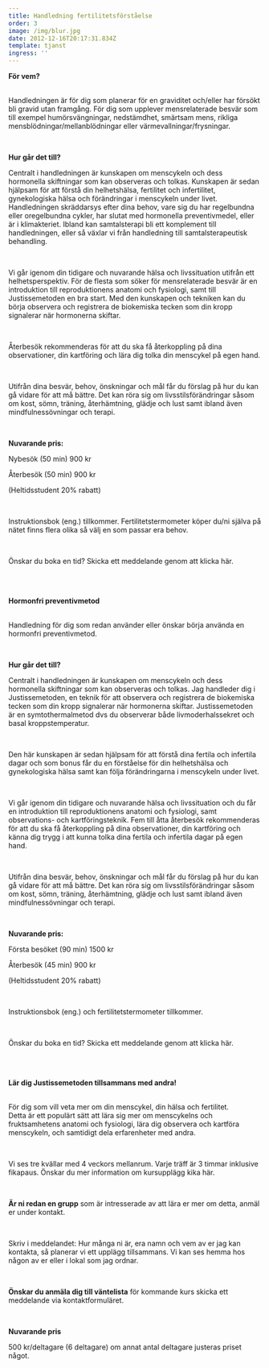 ```yaml
---
title: Handledning fertilitetsförståelse
order: 3
image: /img/blur.jpg
date: 2012-12-16T20:17:31.834Z
template: tjanst
ingress: ''
---
```

**För vem?**<br/>

<br/>Handledningen är för dig som planerar för en graviditet och/eller har försökt bli gravid utan framgång. För dig som upplever mensrelaterade besvär som till exempel humörsvängningar, nedstämdhet, smärtsam mens, rikliga mensblödningar/mellanblödningar eller värmevallningar/frysningar.<!--StartFragment-->

<br/>

<!--EndFragment-->

**Hur går det till?**<br/>

Centralt i handledningen är kunskapen om menscykeln och dess hormonella skiftningar som kan observeras och tolkas. Kunskapen är sedan hjälpsam för att förstå din helhetshälsa, fertilitet och infertilitet, gynekologiska hälsa och förändringar i menscykeln under livet. Handledningen skräddarsys efter dina behov, vare sig du har regelbundna eller oregelbundna cykler, har slutat med hormonella preventivmedel, eller är i klimakteriet. Ibland kan samtalsterapi bli ett komplement till handledningen, eller så växlar vi från handledning till samtalsterapeutisk behandling.<!--StartFragment-->

<br/>

<!--EndFragment-->

Vi går igenom din tidigare och nuvarande hälsa och livssituation utifrån ett helhetsperspektiv. För de flesta som söker för mensrelaterade besvär är en introduktion till reproduktionens anatomi och fysiologi, samt till Justissemetoden en bra start. Med den kunskapen och tekniken kan du börja observera och registrera de biokemiska tecken som din kropp signalerar när hormonerna skiftar.<!--StartFragment-->

<br/>

<!--EndFragment-->

Återbesök rekommenderas för att du ska få återkoppling på dina observationer, din kartföring och lära dig tolka din menscykel på egen hand.<!--StartFragment-->

<br/>

<!--EndFragment-->

Utifrån dina besvär, behov, önskningar och mål får du förslag på hur du kan gå vidare för att må bättre. Det kan röra sig om livsstilsförändringar såsom om kost, sömn, träning, återhämtning, glädje och lust samt ibland även mindfulnessövningar och terapi.<!--StartFragment-->

<br/>

<!--EndFragment-->

**Nuvarande pris:**

Nybesök (50 min) 900 kr

Återbesök (50 min) 900 kr

(Heltidsstudent 20% rabatt)<!--StartFragment-->

<br/>

<!--EndFragment-->

Instruktionsbok (eng.) tillkommer. Fertilitetstermometer köper du/ni själva på nätet finns flera olika så välj en som passar era behov.<!--StartFragment-->

<br/>

<!--EndFragment-->

Önskar du boka en tid? Skicka ett meddelande genom att klicka här.<!--StartFragment-->

<br/>

<!--EndFragment--><!--StartFragment-->

<br/>

<!--EndFragment-->

**Hormonfri preventivmetod**<br/>

<br/>Handledning för dig som redan använder eller önskar börja använda en hormonfri preventivmetod.<!--StartFragment-->

<br/>

<!--EndFragment-->

**Hur går det till?** <br/>

Centralt i handledningen är kunskapen om menscykeln och dess hormonella skiftningar som kan observeras och tolkas. Jag handleder dig i Justissemetoden, en teknik för att observera och registrera de biokemiska tecken som din kropp signalerar när hormonerna skiftar. Justissemetoden är en symtothermalmetod dvs du observerar både livmoderhalssekret och basal kroppstemperatur.<!--StartFragment-->

<br/>

<!--EndFragment-->

Den här kunskapen är sedan hjälpsam för att förstå dina fertila och infertila dagar och som bonus får du en förståelse för din helhetshälsa och gynekologiska hälsa samt kan följa förändringarna i menscykeln under livet.<!--StartFragment-->

<br/>

<!--EndFragment-->

Vi går igenom din tidigare och nuvarande hälsa och livssituation och du får en introduktion till reproduktionens anatomi och fysiologi, samt observations- och kartföringsteknik. Fem till åtta återbesök rekommenderas för att du ska få återkoppling på dina observationer, din kartföring och känna dig trygg i att kunna tolka dina fertila och infertila dagar på egen hand.<!--StartFragment-->

<br/>

<!--EndFragment-->

Utifrån dina besvär, behov, önskningar och mål får du förslag på hur du kan gå vidare för att må bättre. Det kan röra sig om livsstilsförändringar såsom om kost, sömn, träning, återhämtning, glädje och lust samt ibland även mindfulnessövningar och terapi.<!--StartFragment-->

<br/>

<!--EndFragment-->

**Nuvarande pris:**

Första besöket (90 min) 1500 kr

Återbesök (45 min) 900 kr

(Heltidsstudent 20% rabatt)<!--StartFragment-->

<br/>

<!--EndFragment-->

Instruktionsbok (eng.) och fertilitetstermometer tillkommer.<!--StartFragment-->

<br/>

<!--EndFragment-->

Önskar du boka en tid? Skicka ett meddelande genom att klicka här.<!--StartFragment-->

<br/>

<!--EndFragment--><!--StartFragment-->

<br/>

<!--EndFragment-->

**Lär dig Justissemetoden tillsammans med andra!**<br/>



<br/>För dig som vill veta mer om din menscykel, din hälsa och fertilitet.\
Detta är ett populärt sätt att lära sig mer om menscykelns och fruktsamhetens anatomi och fysiologi, lära dig observera och kartföra menscykeln, och samtidigt dela erfarenheter med andra.<!--StartFragment-->

<br/>

<!--EndFragment-->

Vi ses tre kvällar med 4 veckors mellanrum. Varje träff är 3 timmar inklusive fikapaus. Önskar du mer information om kursupplägg kika här.<!--StartFragment-->

<br/>

<!--EndFragment-->

**Är ni redan en grupp** som är intresserade av att lära er mer om detta, anmäl er under kontakt.<!--StartFragment-->

<br/>

<!--EndFragment-->

Skriv i meddelandet: Hur många ni är, era namn och vem av er jag kan kontakta, så planerar vi ett upplägg tillsammans. Vi kan ses hemma hos någon av er eller i lokal som jag ordnar.<!--StartFragment-->

<br/>

<!--EndFragment-->

**Önskar du anmäla dig till väntelista** för kommande kurs skicka ett meddelande via kontaktformuläret.<!--StartFragment-->

<br/>

<!--EndFragment-->

**Nuvarande pris**

500 kr/deltagare (6 deltagare) om annat antal deltagare justeras priset något.

<!--EndFragment-->